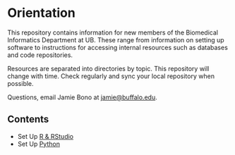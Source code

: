 # Orientation

This repository contains information for new members of the Biomedical Informatics Department at UB. These range from information on setting up software to instructions for accessing internal resources such as databases and code repositories.

Resources are separated into directories by topic. This repository will change with time. Check regularly and sync your local repository when possible.

Questions, email Jamie Bono at [jamie@buffalo.edu](mailto:jamie@buffalo.edu).

## Contents

* Set Up [R & RStudio](https://github.com/UB-BiomedicalInformatics/orientation/blob/master/R/README.md)
* Set Up [Python](https://github.com/UB-BiomedicalInformatics/orientation/blob/master/Python/README.md)

